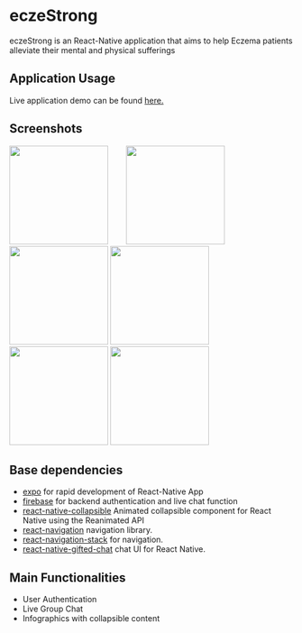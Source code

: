 # eczeStrong
eczeStrong is an React-Native application that aims to help Eczema patients alleviate their mental and physical sufferings

## Application Usage
Live application demo can be found [here.](https://expo.dev/@bobohang/AlvinApp)

## Screenshots
<img src="https://user-images.githubusercontent.com/72592202/179932107-bcbef13d-4f1e-4011-8f99-e890c19fe45d.jpg" width="175"  />&nbsp;&nbsp;&nbsp;&nbsp;&nbsp;&nbsp;&nbsp;&nbsp;<img src="https://user-images.githubusercontent.com/72592202/179932120-784ffef0-f4a9-469c-80d9-4e2c69f36d1e.jpg" width="175"  />&nbsp;&nbsp;&nbsp;&nbsp;<img src="https://user-images.githubusercontent.com/72592202/179932124-66e36222-9714-4ba9-aac4-c927fdae1d1f.jpg" width="175"  />        <img src="https://user-images.githubusercontent.com/72592202/179932127-f7c47493-75f4-40f0-9dff-6df7dafe8e0d.jpg" width="175"  />        <img src="https://user-images.githubusercontent.com/72592202/179932131-faa1779a-8d1a-4ec7-86cb-be1fdde4f471.jpg" width="175"  />        <img src="https://user-images.githubusercontent.com/72592202/179932137-92c2f998-1563-4de5-a32c-2927330a21fe.jpg" width="175"  />

## Base dependencies
- [expo](https://expo.dev/) for rapid development of React-Native App
- [firebase](https://firebase.google.com/) for backend authentication and live chat function
- [react-native-collapsible](https://github.com/oblador/react-native-collapsible) Animated collapsible component for React Native using the Reanimated API
- [react-navigation](https://reactnavigation.org/) navigation library.
- [react-navigation-stack](https://reactnavigation.org/docs/stack-navigator/) for navigation.
- [react-native-gifted-chat](https://github.com/FaridSafi/react-native-gifted-chat) chat UI for React Native.

## Main Functionalities
- User Authentication
- Live Group Chat
- Infographics with collapsible content

